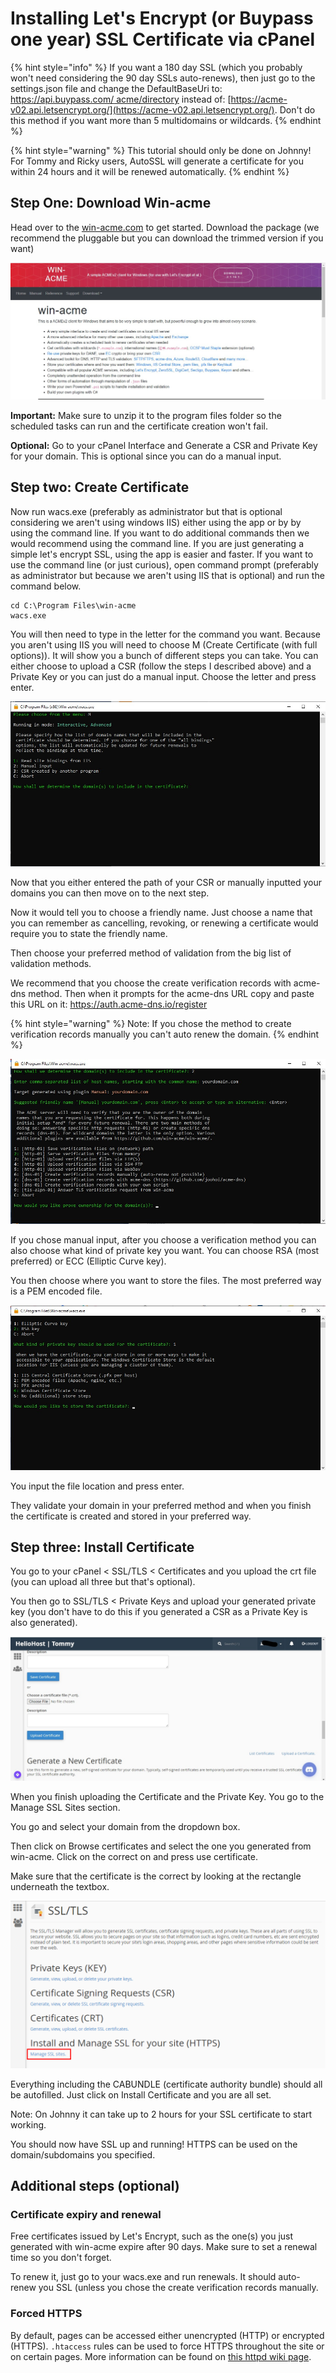 # Installing Let's Encrypt \(or Buypass one year\) SSL Certificate via cPanel

{% hint style="info" %}
If you want a 180 day SSL \(which you probably won't need considering the 90 day SSLs auto-renews\), then just go to the settings.json file and change the DefaultBaseUri to: [https://api.buypass.com/ acme/directory](https://api.buypass.com/acme/directory) instead of: [https://acme-v02.api.letsencrypt.org/](https://acme-v02.api.letsencrypt.org/). Don't do this method if you want more than 5 multidomains or wildcards.
{% endhint %}

{% hint style="warning" %}
This tutorial should only be done on Johnny! For Tommy and Ricky users, AutoSSL will generate a certificate for you within 24 hours and it will be renewed automatically.
{% endhint %}

## Step One: Download Win-acme

Head over to the [win-acme.com](https://win-acme.com) to get started. Download the package \(we recommend the pluggable but you can download the trimmed version if you want\)

![win-acme.com](../.gitbook/assets/screenshot-2021-04-19-122035.jpg)

**Important:** Make sure to unzip it to the program files folder so the scheduled tasks can run and the certificate creation won't fail.

**Optional:** Go to your cPanel Interface and Generate a CSR and Private Key for your domain. This is optional since you can do a manual input.

## Step two: Create Certificate

Now run wacs.exe \(preferably as administrator but that is optional considering we aren't using windows IIS\) either using the app or by by using the command line. If you want to do additional commands then we would recommend using the command line. If you are just generating a simple let's encrypt SSL, using the app is easier and faster. If you want to use the command line \(or just curious\), open command prompt \(preferably as administrator but because we aren't using IIS that is optional\) and run the command below.

```text
cd C:\Program Files\win-acme
wacs.exe
```

You will then need to type in the letter for the command you want. Because you aren't using IIS you will need to choose M \(Create Certificate \(with full options\)\). It will show you a bunch of different steps you can take. You can either choose to upload a CSR \(follow the steps I described above\) and a Private Key or you can just do a manual input. Choose the letter and press enter.

![ You can either upload a CSR or manually input your domain](../.gitbook/assets/screenshot-2021-04-19-132801.jpg)

Now that you either entered the path of your CSR  or manually inputted your domains you can then move on to the next step.

Now it would tell you to choose a friendly name. Just choose a name that you can remember as cancelling, revoking, or renewing a certificate would require you to state the friendly name.

Then choose your preferred method of validation from the big list of validation methods. 

We recommend that you choose the create verification records with acme-dns method. Then when it prompts for the acme-dns URL copy and paste this URL on it: https://auth.acme-dns.io/register

{% hint style="warning" %}
Note: If you chose the method to create verification records manually you can't auto renew the domain.
{% endhint %}

![All the verification methods allowed.](../.gitbook/assets/screenshot-2021-04-19-133912.jpg)

 If you chose manual input, after you choose a verification method you can also choose what kind of private key you want. You can choose RSA \(most preferred\) or ECC \(Elliptic Curve key\).

You then choose where you want to store the files. The most preferred way is a PEM encoded file.

![The most preferred way is to do a PEM encoded file](../.gitbook/assets/screenshot-2021-04-19-134504.jpg)

You input the file location and press enter.

They validate your domain in your preferred method and when you finish the certificate is created and stored in your preferred way.

## Step three: Install Certificate 

You go to your cPanel &lt; SSL/TLS &lt; Certificates and you upload the crt file \(you can upload all three but that's optional\).

You then go to SSL/TLS &lt; Private Keys and upload your generated private key \(you don't have to do this if you generated a CSR as a Private Key is also generated\).

![Upload the certificate here](../.gitbook/assets/screenshot-2021-04-19-135439.jpg)

When you finish uploading the Certificate and the Private Key. You go to the Manage SSL Sites section.

You go and select your domain from the dropdown box.

Then click on Browse certificates and select the one you generated from win-acme. Click on the correct on and press use certificate.

Make sure that the certificate is the correct by looking at the rectangle underneath the textbox.

![](../.gitbook/assets/zerossl_managessl%20%281%29.png)

Everything including the CABUNDLE \(certificate authority bundle\) should all be autofilled. Just click on Install Certificate and you are all set. 

Note: On Johnny it can take up to 2 hours for your SSL certificate to start working.

You should now have SSL up and running! HTTPS can be used on the domain/subdomains you specified.

## Additional steps \(optional\)

### Certificate expiry and renewal

Free certificates issued by Let's Encrypt, such as the one\(s\) you just generated with win-acme expire after 90 days. Make sure to set a renewal time so you don't forget.

To renew it, just go to your wacs.exe and run renewals. It should auto-renew you SSL \(unless you chose the create verification records manually.

### Forced HTTPS

By default, pages can be accessed either unencrypted \(HTTP\) or encrypted \(HTTPS\). `.htaccess` rules can be used to force HTTPS throughout the site or on certain pages. More information can be found on [this httpd wiki page](https://wiki.apache.org/httpd/RewriteHTTPToHTTPS).


